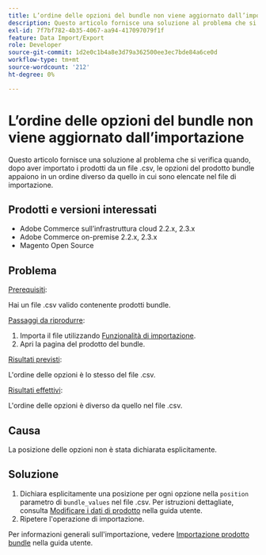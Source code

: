 ```yaml
---
title: L’ordine delle opzioni del bundle non viene aggiornato dall’importazione
description: Questo articolo fornisce una soluzione al problema che si verifica quando, dopo aver importato i prodotti da un file .csv, le opzioni del prodotto bundle appaiono in un ordine diverso da quello in cui sono elencate nel file di importazione.
exl-id: 7f7bf782-4b35-4067-aa94-417097079f1f
feature: Data Import/Export
role: Developer
source-git-commit: 1d2e0c1b4a8e3d79a362500ee3ec7bde84a6ce0d
workflow-type: tm+mt
source-wordcount: '212'
ht-degree: 0%

---
```


# L’ordine delle opzioni del bundle non viene aggiornato dall’importazione

Questo articolo fornisce una soluzione al problema che si verifica quando, dopo aver importato i prodotti da un file .csv, le opzioni del prodotto bundle appaiono in un ordine diverso da quello in cui sono elencate nel file di importazione.

## Prodotti e versioni interessati

* Adobe Commerce sull’infrastruttura cloud 2.2.x, 2.3.x
* Adobe Commerce on-premise 2.2.x, 2.3.x
* Magento Open Source

## Problema

<u>Prerequisiti</u>:

Hai un file .csv valido contenente prodotti bundle.

<u>Passaggi da riprodurre</u>:

1. Importa il file utilizzando [Funzionalità di importazione](https://docs.magento.com/m2/ee/user_guide/system/data-import.html).
1. Apri la pagina del prodotto del bundle.

<u>Risultati previsti</u>:

L&#39;ordine delle opzioni è lo stesso del file .csv.

<u>Risultati effettivi</u>:

L&#39;ordine delle opzioni è diverso da quello nel file .csv.

## Causa

La posizione delle opzioni non è stata dichiarata esplicitamente.

## Soluzione

1. Dichiara esplicitamente una posizione per ogni opzione nella `position` parametro di `bundle_values` nel file .csv. Per istruzioni dettagliate, consulta [Modificare i dati di prodotto](https://docs.magento.com/m2/ee/user_guide/system/data-transfer-bundle-products.html#method-2-edit-the-product-data) nella guida utente.
1. Ripetere l&#39;operazione di importazione.

Per informazioni generali sull&#39;importazione, vedere [Importazione prodotto bundle](https://docs.magento.com/m2/ee/user_guide/system/data-transfer-bundle-products.html) nella guida utente.
